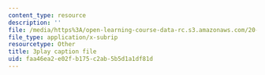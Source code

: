 ```yaml
---
content_type: resource
description: ''
file: /media/https%3A/open-learning-course-data-rc.s3.amazonaws.com/20-219-becoming-the-next-bill-nye-writing-and-hosting-the-educational-show-january-iap-2015/faa46ea2e02fb175c2ab5b5d1a1df81d_VQi6t2NfWig.srt
file_type: application/x-subrip
resourcetype: Other
title: 3play caption file
uid: faa46ea2-e02f-b175-c2ab-5b5d1a1df81d
---
```

